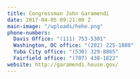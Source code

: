 ```yaml
---
title: Congressman John Garamendi
date: 2017-04-05 09:21:00 Z
main-image: "/uploads/hehe.png"
phone-numbers:
  Davis Office: "(111) 753-5301"
  Washington, DC office: "(202) 225-1880"
  Yuba City office: "(530) 329-8865"
  Fairfield office: "(707) 438-1822"
website: http://garamendi.house.gov/
---
```


